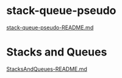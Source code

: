 # stack-queue-pseudo
[stack-queue-pseudo-README.md](app/src/main/resources/pseudo-README.md)

# Stacks and Queues

[StacksAndQueues-README.md](app/src/main/resources/StacksAndQueues-README.md)

